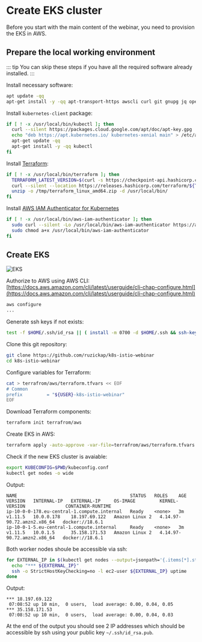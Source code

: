 # Create EKS cluster

Before you start with the main content of the webinar, you need to provision
the EKS in AWS.

## Prepare the local working environment

::: tip
You can skip these steps if you have all the required software already
installed.
:::

Install necessary software:

```bash
apt update -qq
apt-get install -y -qq apt-transport-https awscli curl git gnupg jq openssh-client psmisc siege sudo unzip vim > /dev/null
```

Install `kubernetes-client` package:

```bash
if [ ! -x /usr/local/bin/kubectl ]; then
  curl --silent https://packages.cloud.google.com/apt/doc/apt-key.gpg | apt-key add -
  echo "deb https://apt.kubernetes.io/ kubernetes-xenial main" > /etc/apt/sources.list.d/kubernetes.list
  apt-get update -qq
  apt-get install -y -qq kubectl
fi
```

Install [Terraform](https://www.terraform.io/):

```bash
if [ ! -x /usr/local/bin/terraform ]; then
  TERRAFORM_LATEST_VERSION=$(curl -s https://checkpoint-api.hashicorp.com/v1/check/terraform | jq -r -M ".current_version")
  curl --silent --location https://releases.hashicorp.com/terraform/${TERRAFORM_LATEST_VERSION}/terraform_${TERRAFORM_LATEST_VERSION}_linux_amd64.zip --output /tmp/terraform_linux_amd64.zip
  unzip -o /tmp/terraform_linux_amd64.zip -d /usr/local/bin/
fi
```

Install [AWS IAM Authenticator for Kubernetes](https://github.com/kubernetes-sigs/aws-iam-authenticator)

```bash
if [ ! -x /usr/local/bin/aws-iam-authenticator ]; then
  sudo curl --silent -Lo /usr/local/bin/aws-iam-authenticator https://amazon-eks.s3-us-west-2.amazonaws.com/1.11.5/2018-12-06/bin/linux/amd64/aws-iam-authenticator
  sudo chmod a+x /usr/local/bin/aws-iam-authenticator
fi
```

## Create EKS

![EKS](https://raw.githubusercontent.com/aws-samples/eks-workshop/master/static/images/3-service-animated.gif
"EKS")

Authorize to AWS using AWS CLI: [https://docs.aws.amazon.com/cli/latest/userguide/cli-chap-configure.html](https://docs.aws.amazon.com/cli/latest/userguide/cli-chap-configure.html)

```bash
aws configure
...
```

Generate ssh keys if not exists:

```bash
test -f $HOME/.ssh/id_rsa || ( install -m 0700 -d $HOME/.ssh && ssh-keygen -b 2048 -t rsa -f $HOME/.ssh/id_rsa -q -N "" )
```

Clone this git repository:

```bash
git clone https://github.com/ruzickap/k8s-istio-webinar
cd k8s-istio-webinar
```

Configure variables for Terraform:

```bash
cat > terrafrom/aws/terraform.tfvars << EOF
# Common
prefix         = "${USER}-k8s-istio-webinar"
EOF
```

Download Terraform components:

```bash
terraform init terrafrom/aws
```

Create EKS in AWS:

```bash
terraform apply -auto-approve -var-file=terrafrom/aws/terraform.tfvars terrafrom/aws
```

Check if the new EKS cluster is avaiable:

```bash
export KUBECONFIG=$PWD/kubeconfig.conf
kubectl get nodes -o wide
```

Output:

```shell
NAME                                          STATUS   ROLES    AGE   VERSION   INTERNAL-IP   EXTERNAL-IP     OS-IMAGE         KERNEL-VERSION               CONTAINER-RUNTIME
ip-10-0-0-178.eu-central-1.compute.internal   Ready    <none>   3m    v1.11.5   10.0.0.178    18.197.69.122   Amazon Linux 2   4.14.97-90.72.amzn2.x86_64   docker://18.6.1
ip-10-0-1-5.eu-central-1.compute.internal     Ready    <none>   3m    v1.11.5   10.0.1.5      35.158.171.53   Amazon Linux 2   4.14.97-90.72.amzn2.x86_64   docker://18.6.1
```

Both worker nodes shoule be accessible via ssh:

```bash
for EXTERNAL_IP in $(kubectl get nodes --output=jsonpath='{.items[*].status.addresses[?(@.type=="ExternalIP")].address}'); do
  echo "*** ${EXTERNAL_IP}"
  ssh -o StrictHostKeyChecking=no -l ec2-user ${EXTERNAL_IP} uptime
done
```

Output:

```shell
*** 18.197.69.122
 07:08:52 up 10 min,  0 users,  load average: 0.00, 0.04, 0.05
*** 35.158.171.53
 07:08:52 up 10 min,  0 users,  load average: 0.00, 0.04, 0.03
```

At the end of the output you should see 2 IP addresses which
should be accessible by ssh using your public key `~/.ssh/id_rsa.pub`.
